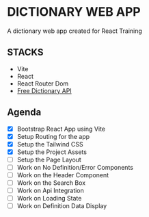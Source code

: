 # DICTIONARY WEB APP

A dictionary web app created for React Training

## STACKS

- Vite
- React
- React Router Dom
- [Free Dictionary API](https://api.dictionaryapi.dev/api/v2/entries/en/key)

## Agenda

- [x] Bootstrap React App using Vite
- [x] Setup Routing for the app
- [x] Setup the Tailwind CSS
- [x] Setup the Project Assets
- [ ] Setup the Page Layout
- [ ] Work on No Definition/Error Components
- [ ] Work on the Header Component
- [ ] Work on the Search Box
- [ ] Work on Api Integration
- [ ] Work on Loading State
- [ ] Work on Definition Data Display
